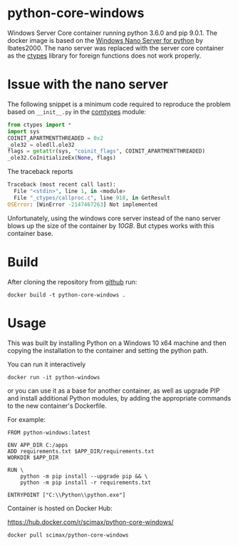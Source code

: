 # python-core-windows
Windows Server Core container running python 3.6.0 and pip 9.0.1. The docker image is based on the [Windows Nano Server for python](https://github.com/LBates2000/python-windows) by lbates2000. The nano server was replaced with the server core container as the [ctypes](https://docs.python.org/3/library/ctypes.html) library for foreign functions does not work properly.

# Issue with the nano server
The following snippet is a minimum code required to reproduce the problem based on `__init__.py` in the [comtypes](https://github.com/enthought/comtypes/blob/36e997b11cbfd9fe755b0dc58723eb915edcc393/comtypes/__init__.py#L156) module:
```py
from ctypes import *
import sys
COINIT_APARTMENTTHREADED = 0x2
_ole32 = oledll.ole32
flags = getattr(sys, "coinit_flags", COINIT_APARTMENTTHREADED)
_ole32.CoInitializeEx(None, flags)
```
The traceback reports
```py
Traceback (most recent call last):
  File "<stdin>", line 1, in <module>
  File "_ctypes/callproc.c", line 918, in GetResult
OSError: [WinError -2147467263] Not implemented
```

Unfortunately, using the windows core server instead of the nano server blows up the size of the container by *10GB*. But ctypes works with this container base.

# Build
After cloning the repository from [github](https://github.com/scimax/python-core-windows) run:
```
docker build -t python-core-windows .
```


# Usage
This was built by installing Python on a Windows 10 x64 machine and then copying the installation to the container and setting the python path. 

You can run it interactively
```
docker run -it python-windows
```
or you can use it as a base for another container, as well as upgrade PIP and install additional Python modules, by adding the appropriate commands to the new container's Dockerfile.

For example:
```
FROM python-windows:latest

ENV APP_DIR C:/apps
ADD requirements.txt $APP_DIR/requirements.txt
WORKDIR $APP_DIR

RUN \
	python -m pip install --upgrade pip && \
	python -m pip install -r requirements.txt

ENTRYPOINT ["C:\\Python\\python.exe"]
```

Container is hosted on Docker Hub:

https://hub.docker.com/r/scimax/python-core-windows/

```
docker pull scimax/python-core-windows
```

